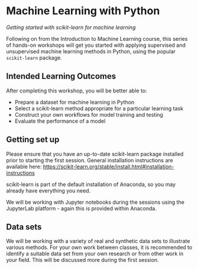 # Machine Learning with Python

*Getting started with scikit-learn for machine learning*


Following on from the Introduction to Machine Learning course, this series of hands-on workshops will get you started with applying supervised and unsupervised machine learning methods in Python, using the popular `scikit-learn` package.

## Intended Learning Outcomes

After completing this workshop, you will be better able to:

* Prepare a dataset for machine learning in Python
* Select a scikit-learn method appropriate for a particular learning task
* Construct your own workflows for model training and testing
* Evaluate the performance of a model

## Getting set up

Please ensure that you have an up-to-date scikit-learn package installed prior to starting the first session.
General installation instructions are available here:
https://scikit-learn.org/stable/install.html#installation-instructions

scikit-learn is part of the default installation of Anaconda, so you may already have everything you need.

We will be working with Jupyter notebooks during the sessions using the JupyterLab platform - again this is provided within Anaconda.


## Data sets

We will be working with a variety of real and synthetic data sets to illustrate various methods.
For your own work between classes, it is recommended to identify a suitable data set from your own research or from other work in your field.
This will be discussed more during the first session.
